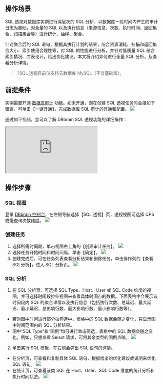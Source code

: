## 操作场景
SQL 透视对数据库实例进行深层次的 SQL 分析，以数据库一段时间内产生的审计日志为基础，对全量的 SQL 以及执行信息（来源信息、次数、执行时间、返回集合、扫描集合等）进行统计、抽样、聚合。

针对聚合后的 SQL 语句，根据其执行计划的结果，综合资源消耗、扫描和返回集合大小、索引使用合理性等，对 SQL 的性能进行分析，并针对低质量 SQL 结合索引情况、库表设计，给出优化建议。本文将介绍如何进行全量 SQL 分析，及查看分析详情。
>?SQL 透视目前仅支持云数据库 MySQL（不含基础版）。

## 前提条件
实例需要开通 [数据库审计](https://cloud.tencent.com/document/product/672/14403) 功能。如未开通，则在创建 SQL 透视任务时会报如下错误，可单击【一键开通】，完成数据库 SQL 审计的开通和配置。
![](https://main.qcloudimg.com/raw/fc001ac870f1bed1cb301c29baaca47f.png)

通过如下视频，您可以了解 DBbrain SQL 透视功能的详细操作：
<div class="doc-video-mod"><iframe src="https://cloud.tencent.com/edu/learning/quick-play/1915-22594?source=gw.doc.media&withPoster=1&notip=1"></iframe></div>

## 操作步骤
### SQL 视图
登录 [DBbrain 控制台](https://console.cloud.tencent.com/dbbrain/slow-sql)，在左侧导航选择【SQL 透视】页，透视视图可选择 QPS 或慢查询次数维度。
![](https://main.qcloudimg.com/raw/70bb3e2700f4c239c1738fe6822f064f.png)

### 创建任务
1. 选择所需时间段，单击视图右上角的【创建审计任务】。
![](https://main.qcloudimg.com/raw/c9a4dc3cdd01a63bd53f462cea371e00.png)
2. 选择任务开始时间和时间间隔，单击【确定】。
![](https://main.qcloudimg.com/raw/b0911cf6aef7468545afaf9cb8488758.png)
3. 创建完成后，可在任务列表查看分析结果和删除任务，单击操作列的【查看SQL分析】，进入 SQL 分析页。
![](https://main.qcloudimg.com/raw/2705cd5537d5bb6b96955dc840b4b2d2.png)

### SQL 分析
1. 在 SQL 分析页，可选择 SQL Type、Host、User 或 SQL Code 维度的视图，并可选择时间段拉伸视图来查看具体时间点的数据。下面表格中会展示该时间段内 SQL 的聚合详情以及执行信息（包括执行次数、总延迟、最大延迟、最小延迟、总影响行数、最大影响行数、最小影响行数等）。
 - 若对图中时间进行部分拉伸选中，表格中的 SQL 数据会随之变化，只显示图中时间范围内的 SQL 分析结果。
 - 图中“SQL Type”和“图例”均可进行单击筛选，表格中的 SQL 数据会随之变化，例如，只想查看 Select 请求，可将其余类型的图例点暗。
![](https://main.qcloudimg.com/raw/c480b9f9c0dfd9569f9110e1aa9fa99d.png)
2. 单击某行 SQL 模板，在右侧会弹出 SQL 语句的详情。
 - 在分析页，可查看和复制具体 SQL 语句，根据给出的优化建议或说明来优化 SQL 语句。
 ![](https://main.qcloudimg.com/raw/d27d1b775ffe5774b56703a15618ef2e.png)
 - 在统计页，可查看该类 SQL 在 Host、User、SQL Code 维度的统计分析和执行时间轨迹。
 ![](https://main.qcloudimg.com/raw/6af044530cc937e920f21a620972d6fc.png)

